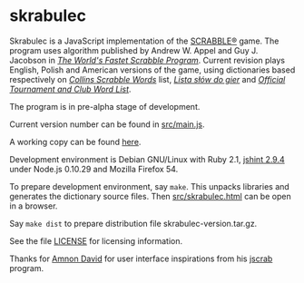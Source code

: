 skrabulec
=========

Skrabulec is a JavaScript implementation of the
[SCRABBLE®](http://www.scrabble.com/) game. The program uses algorithm
published by Andrew W. Appel and Guy J. Jacobson in
[_The World's Fastet Scrabble Program_](doc/appeljac.pdf). Current
revision plays English, Polish and American versions of the game,
using dictionaries based respectively on
[_Collins Scrabble Words_](https://en.wikipedia.org/wiki/Collins_Scrabble_Words)
list, [_Lista słów do gier_](https://sjp.pl/slownik/growy/) and
[_Official Tournament and Club Word List_](https://en.wikipedia.org/wiki/Official_Tournament_and_Club_Word_List).


The program is in pre-alpha stage of development.

Current version number can be found in [src/main.js](src/main.js).

A working copy can be found
[here](https://shgalus.github.io/skrabulec-0.11/skrabulec.html).

Development environment is Debian GNU/Linux with Ruby 2.1, [jshint
2.9.4](http://jshint.com/) under Node.js 0.10.29 and Mozilla Firefox
54.

To prepare development environment, say `make`. This unpacks libraries
and generates the dictionary source files. Then
[src/skrabulec.html](src/skrabulec.html) can be open in a browser.

Say `make dist` to prepare distribution file skrabulec-version.tar.gz.

See the file [LICENSE](LICENSE) for licensing information.

Thanks for [Amnon David](https://github.com/amnond) for user interface
inspirations from his [jscrab](https://github.com/amnond/jscrab)
program.

